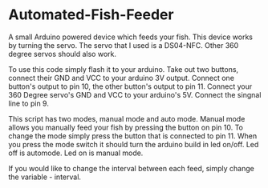 # Automated-Fish-Feeder
A small Arduino powered device which feeds your fish. This device works by turning the servo. The servo that I used is a DS04-NFC. Other 360 degree servos should also work. 

To use this code simply flash it to your arduino. Take out two buttons, connect their GND and VCC to your arduino 3V output. Connect one button's output to pin 10, the other button's output to pin 11. Connect your 360 Degree servo's GND and VCC to your arduino's 5V. Connect the singnal line to pin 9.

This script has two modes, manual mode and auto mode. Manual mode allows you manually feed your fish by pressing the button on pin 10. To change the mode simply press the button that is connected to pin 11. When you press the mode switch it should turn the arduino build in led on/off. Led off is automode. Led on is manual mode.

If you would like to change the interval between each feed, simply change the variable - interval. 
